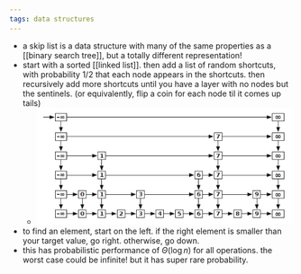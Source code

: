 ```yaml
---
tags: data structures
---
```


- a skip list is a data structure with many of the same properties as a [[binary search tree]], but a totally different representation!
- start with a sorted [[linked list]]. then add a list of random shortcuts, with probability $1/2$ that each node appears in the shortcuts. then recursively add more shortcuts until you have a layer with no nodes but the sentinels. (or equivalently, flip a coin for each node til it comes up tails)
	- ![image.png](../assets/image_1752189514854_0.png)
- to find an element, start on the left. if the right element is smaller than your target value, go right. otherwise, go down.
- this has probabilistic performance of $\Theta(\log n)$ for all operations. the worst case could be infinite! but it has super rare probability.